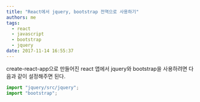 ```yaml
---
title: "React에서 jquery, bootstrap 전역으로 사용하기"
authors: me
tags:
  - react
  - javascript
  - bootstrap
  - jquery
date: 2017-11-14 16:55:37
---
```


create-react-app으로 만들어진 react 앱에서 jquery와 bootstrap을 사용하려면 다음과 같이 설정해주면 된다.

```js title="index.js"
import "jquery/src/jquery";
import "bootstrap";
```
